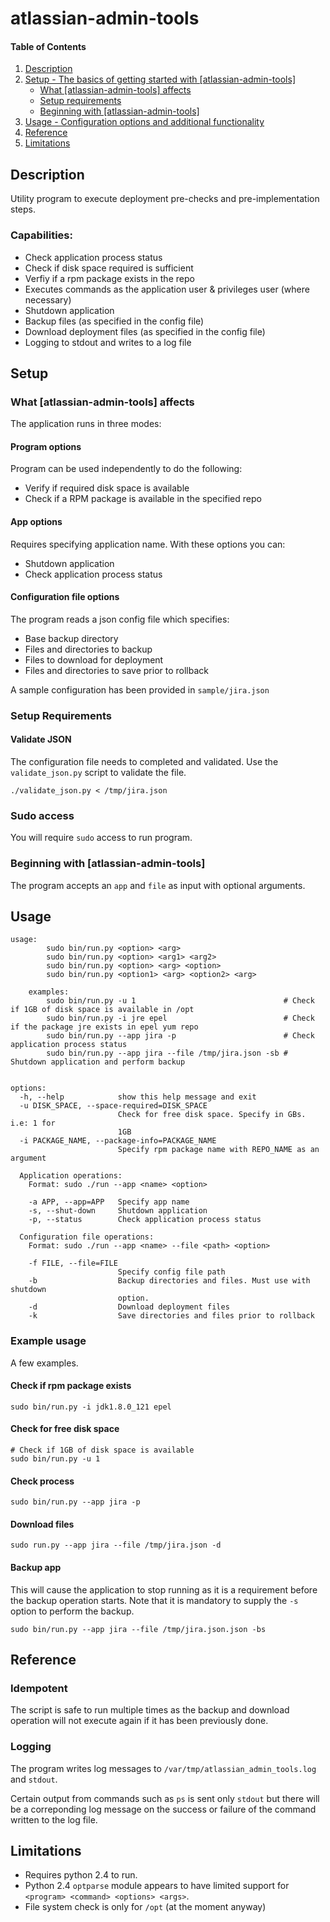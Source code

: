 # atlassian-admin-tools

#### Table of Contents

1. [Description](#description)
2. [Setup - The basics of getting started with [atlassian-admin-tools]](#setup)
    * [What [atlassian-admin-tools] affects](#what-atlassian-admin-tools-affects)
    * [Setup requirements](#setup-requirements)
    * [Beginning with [atlassian-admin-tools]](#beginning-with-atlassian-admin-tools)
3. [Usage - Configuration options and additional functionality](#usage)
4. [Reference](#reference)
5. [Limitations](#limitations)


## Description

Utility program to execute deployment pre-checks and pre-implementation steps.      

### Capabilities:

- Check application process status
- Check if disk space required is sufficient
- Verfiy if a rpm package exists in the repo
- Executes commands as the application user & privileges user (where necessary)
- Shutdown application
- Backup files (as specified in the config file)
- Download deployment files (as specified in the config file)
- Logging to stdout and writes to a log file

## Setup

### What [atlassian-admin-tools] affects 

The application runs in three modes:

#### Program options

Program can be used independently to do the following:
- Verify if required disk space is available
- Check if a RPM package is available in the specified repo

#### App options

Requires specifying application name. With these options you can:

- Shutdown application
- Check application process status

#### Configuration file options

The program reads a json config file which specifies:

- Base backup directory
- Files and directories to backup
- Files to download for deployment
- Files and directories to save prior to rollback

A sample configuration has been provided in `sample/jira.json`

### Setup Requirements 

#### Validate JSON

The configuration file needs to completed and validated. Use the `validate_json.py` script to validate the file.

`./validate_json.py < /tmp/jira.json`

### Sudo access

You will require `sudo` access to run program.


### Beginning with [atlassian-admin-tools]	

The program accepts an `app` and `file` as input with optional arguments.

## Usage


```
usage: 
        sudo bin/run.py <option> <arg>
        sudo bin/run.py <option> <arg1> <arg2>
        sudo bin/run.py <option> <arg> <option>
        sudo bin/run.py <option1> <arg> <option2> <arg>

    examples:
        sudo bin/run.py -u 1                                 # Check if 1GB of disk space is available in /opt
        sudo bin/run.py -i jre epel                          # Check if the package jre exists in epel yum repo
        sudo bin/run.py --app jira -p                        # Check application process status          
        sudo bin/run.py --app jira --file /tmp/jira.json -sb # Shutdown application and perform backup
        

options:
  -h, --help            show this help message and exit
  -u DISK_SPACE, --space-required=DISK_SPACE
                        Check for free disk space. Specify in GBs. i.e: 1 for
                        1GB
  -i PACKAGE_NAME, --package-info=PACKAGE_NAME
                        Specify rpm package name with REPO_NAME as an argument

  Application operations:
    Format: sudo ./run --app <name> <option>

    -a APP, --app=APP   Specify app name
    -s, --shut-down     Shutdown application
    -p, --status        Check application process status

  Configuration file operations:
    Format: sudo ./run --app <name> --file <path> <option>

    -f FILE, --file=FILE
                        Specify config file path
    -b                  Backup directories and files. Must use with shutdown
                        option.
    -d                  Download deployment files
    -k                  Save directories and files prior to rollback
```


### Example usage

A few examples.


#### Check if rpm package exists

`sudo bin/run.py -i jdk1.8.0_121 epel`


#### Check for free disk space

```
# Check if 1GB of disk space is available
sudo bin/run.py -u 1
```

#### Check process

`sudo bin/run.py --app jira -p`

#### Download files

`sudo run.py --app jira --file /tmp/jira.json -d`

#### Backup app

This will cause the application to stop running as it is a requirement before the backup operation starts. Note that it
is mandatory to supply the `-s` option to perform the backup. 

`sudo bin/run.py --app jira --file /tmp/jira.json.json -bs`


## Reference

### Idempotent

The script is safe to run multiple times as the backup and download operation will not execute again if it has been 
previously done.

### Logging

The program writes log messages to `/var/tmp/atlassian_admin_tools.log` and `stdout`.

Certain output from commands such as `ps`  is sent only `stdout` but there will be a correponding log message 
on the success or failure of the command written to the log file.


## Limitations

- Requires python 2.4 to run.
- Python 2.4 `optparse` module appears to have limited support for `<program> <command> <options> <args>`.
- File system check is only for `/opt` (at the moment anyway)




